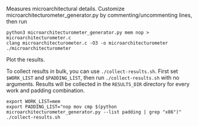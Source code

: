 Measures microarchitectural details. Customize microarchitecturometer_generator.py by commenting/uncommenting lines, then run

    python3 microarchitecturometer_generator.py mem nop > microarchitecturometer.c
    clang microarchitecturometer.c -O3 -o microarchitecturometer
    ./microarchitecturometer

Plot the results.

To collect results in bulk, you can use `./collect-results.sh`. First set `$WORK_LIST` and `$PADDING_LIST`, then run `./collect-results.sh` with no arguments. Results will be collected in the `RESULTS_DIR` directory for every work and padding combination.

    export WORK_LIST=mem
    export PADDING_LIST="nop mov cmp $(python microarchitecturometer_generator.py --list padding | grep "x86")"
    ./collect-results.sh
